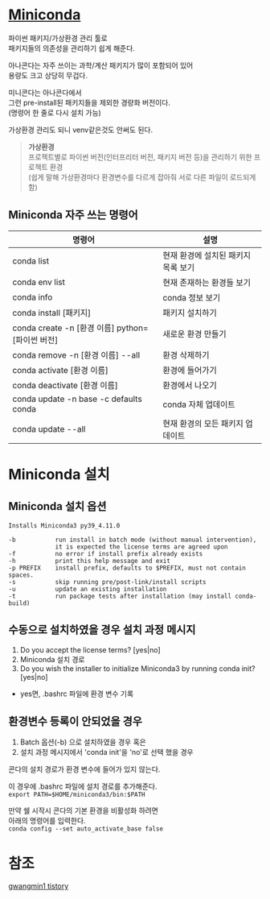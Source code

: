# [Miniconda](https://docs.conda.io/en/latest/miniconda.html)
파이썬 패키지/가상환경 관리 툴로  
패키지들의 의존성을 관리하기 쉽게 해준다.

아나콘다는 자주 쓰이는 과학/계산 패키지가 많이 포함되어 있어  
용량도 크고 상당히 무겁다.

미니콘다는 아나콘다에서  
그런 pre-install된 패키지들을 제외한 경량화 버전이다.  
(명령어 한 줄로 다시 설치 가능)

가상환경 관리도 되니 venv같은것도 안써도 된다.

 
> **가상환경**  
> 프로젝트별로 파이썬 버전(인터프리터 버전, 패키지 버전 등)을 관리하기 위한 프로젝트 환경  
> (쉽게 말해 가상환경마다 환경변수를 다르게 잡아줘 서로 다른 파일이 로드되게 함)


## Miniconda 자주 쓰는 명령어
명령어 | 설명
---|---
conda list | 현재 환경에 설치된 패키지 목록 보기
conda env list | 현재 존재하는 환경들 보기
conda info | conda 정보 보기
conda install [패키지] | 패키지 설치하기
conda create -n [환경 이름] python=[파이썬 버전] | 새로운 환경 만들기
conda remove -n [환경 이름] --all | 환경 삭제하기
conda activate [환경 이름] | 환경에 들어가기
conda deactivate [환경 이름] | 환경에서 나오기
conda update -n base -c defaults conda | conda 자체 업데이트
conda update --all | 현재 환경의 모든 패키지 업데이트


# Miniconda 설치
## Miniconda 설치 옵션
```
Installs Miniconda3 py39_4.11.0

-b           run install in batch mode (without manual intervention),
             it is expected the license terms are agreed upon
-f           no error if install prefix already exists
-h           print this help message and exit
-p PREFIX    install prefix, defaults to $PREFIX, must not contain spaces.
-s           skip running pre/post-link/install scripts
-u           update an existing installation
-t           run package tests after installation (may install conda-build)
```

## 수동으로 설치하였을 경우 설치 과정 메시지
1. Do you accept the license terms? [yes|no] 
2. Miniconda 설치 경로 
3. Do you wish the installer to initialize Miniconda3 by running conda init? [yes|no] 
  * yes면, .bashrc 파일에 환경 변수 기록

##  환경변수 등록이 안되었을 경우
1. Batch 옵션(-b) 으로 설치하였을 경우 혹은  
2. 설치 과정 메시지에서 'conda init'을 'no'로 선택 했을 경우 

콘다의 설치 경로가 환경 변수에 들어가 있지 않는다.

이 경우에 .bashrc 파일에 설치 경로를 추가해준다.    
`export PATH=$HOME/miniconda3/bin:$PATH`
 
 
만약 쉘 시작시 콘다의 기본 환경을 비활성화 하려면  
아래의 명령어를 입력한다.  
`conda config --set auto_activate_base false`


# 참조
[gwangmin1 tistory](https://gwangmin1.tistory.com/38)
